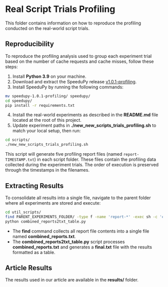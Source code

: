 # Real Script Trials Profiling

This folder contains information on how to reproduce the profiling conducted on the real-world script trials.

## Reproducibility
To reproduce the profiling analysis used to group each experiment trial based on the number of cache requests and cache misses, follow these steps:

1. Install **Python 3.9** on your machine.
2. Download and extract the SpeeduPy release [v1.0.1-profiling](https://github.com/dew-uff/speedupy/releases/tag/v1.0.1-profiling).
3. Install SpeeduPy by running the following commands:
```bash
mv speedupy-1.0.1-profiling/ speedupy/
cd speedupy/
pip install -r requirements.txt
```
4. Install the real-world experiments as described in the **README.md** file located at the root of this project.
5. Update experiment paths in **./new_new_scripts_trials_profiling.sh** to match your local setup, then run:
```bash
cd scripts/
./new_new_scripts_trials_profiling.sh
```

This script will generate five profiling report files (named `report-TIMESTAMP.txt`) in each script folder. These files contain the profiling data collected during the experiment trials. The order of execution is preserved through the timestamps in the filenames.

## Extracting Results

To consolidate all results into a single file, navigate to the parent folder where all experiments are stored and execute:

```bash
cd util_scripts/
find PARENT_EXPERIMENTS_FOLDER/ -type f -name 'report-*' -exec sh -c 'echo "=== {} ==="; cat {}' \; >> combined_reports.txt
python combined_reports2txt_table.py
```
- The **find** command collects all report file contents into a single file named **combined_reports.txt**.
- The **combined_reports2txt_table.py** script processes **combined_reports.txt** and generates a **final.txt** file with the results formatted as a table.

## Article Results

The results used in our article are available in the **results/** folder.
